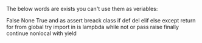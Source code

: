 The below words are exists you can't use them as veriables:

False
None
True
and
as
assert
breack
class
if
def
del
elif
else
except
return
for
from
global
try
import
in
is 
lampbda
while
not
or
pass
raise
finally
continue
nonlocal
with
yield